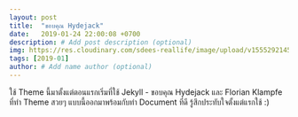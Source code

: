 ```yaml
---
layout: post
title:  "ขอบคุณ Hydejack"
date:   2019-01-24 22:00:08 +0700
description: # Add post description (optional)
img: https://res.cloudinary.com/sdees-reallife/image/upload/v1555292145/Screenshot_20190124-211305.png # Add image post (optional)
tags: [2019-01]
author: # Add name author (optional)
---
```

ใช้ Theme นี้มาตั้งแต่ตอนแรกเริ่มที่ใช้ Jekyll - ขอบคุณ Hydejack และ Florian Klampfe ที่ทำ Theme สวยๆ แบบนี้ออกมาพร้อมกับทำ Document ที่ดี รู้สึกประทับใจตั้งแต่แรกใช้ :)
